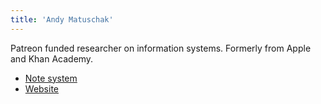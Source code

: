 ```yaml
---
title: 'Andy Matuschak'
---
```


Patreon funded researcher on information systems. Formerly from Apple and Khan Academy.

- [Note system](https://notes.andymatuschak.org/About_these_notes)
- [Website](https://andymatuschak.org)
